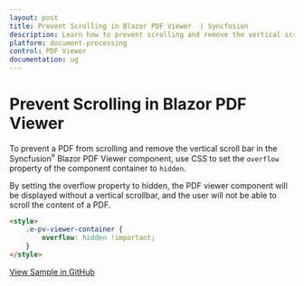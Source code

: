 ```yaml
---
layout: post
title: Prevent Scrolling in Blazor PDF Viewer  | Syncfusion
description: Learn how to prevent scrolling and remove the vertical scrollbar in the Syncfusion Blazor PDF Viewer component for a cleaner viewing experience.
platform: document-processing
control: PDF Viewer
documentation: ug
---
```


# Prevent Scrolling in Blazor PDF Viewer

To prevent a PDF from scrolling and remove the vertical scroll bar in the Syncfusion<sup style="font-size:70%">&reg;</sup> Blazor PDF Viewer component, use CSS to set the `overflow` property of the component container to `hidden`.

By setting the overflow property to hidden, the PDF viewer component will be displayed without a vertical scrollbar, and the user will not be able to scroll the content of a PDF.

```html
<style>
    .e-pv-viewer-container {
        overflow: hidden !important;
    }
</style>
```

[View Sample in GitHub](https://github.com/SyncfusionExamples/blazor-pdf-viewer-examples/tree/BLAZ-28848-preventScroll/Common/Prevent%20the%20PDF%20from%20scrolling)